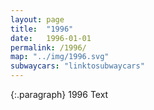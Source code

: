 ```yaml
---
layout: page
title:  "1996"
date:   1996-01-01
permalink: /1996/
map: "../img/1996.svg"
subwaycars: "linktosubwaycars"
---
```

{:.paragraph}
1996 Text